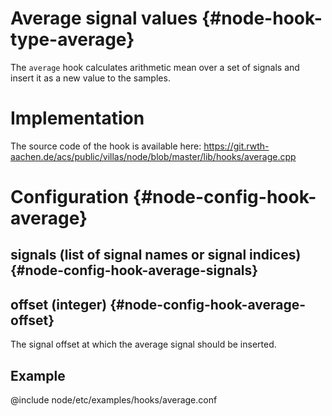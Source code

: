 # Average signal values {#node-hook-type-average}

The `average` hook calculates arithmetic mean over a set of signals and insert it as a new value to the samples.

# Implementation

The source code of the hook is available here:
https://git.rwth-aachen.de/acs/public/villas/node/blob/master/lib/hooks/average.cpp

# Configuration {#node-config-hook-average}

## signals (list of signal names or signal indices) {#node-config-hook-average-signals}

## offset (integer) {#node-config-hook-average-offset}

The signal offset at which the average signal should be inserted.

## Example

@include node/etc/examples/hooks/average.conf
